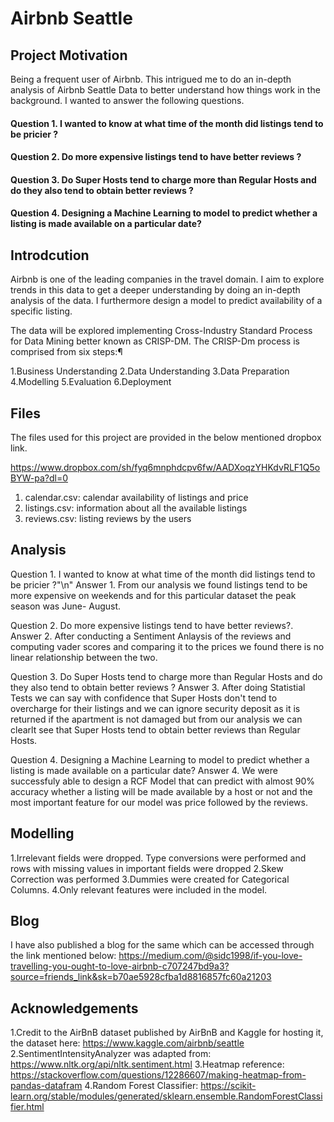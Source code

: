 # Airbnb Seattle
## Project Motivation
Being a frequent user of Airbnb. This intrigued me to do an in-depth analysis of Airbnb Seattle Data to better understand how things work in the background. I wanted to answer the following questions.

#### Question 1. I wanted to know at what time of the month did listings tend to be pricier ?
#### Question 2. Do more expensive listings tend to have better reviews ?
#### Question 3. Do Super Hosts tend to charge more than Regular Hosts and do they also tend to obtain better reviews ?
#### Question 4. Designing a Machine Learning to model to predict whether a listing is made available on a particular date?

## Introdcution
Airbnb is one of the leading companies in the travel domain. I aim to explore trends in this data to get a deeper understanding by doing an in-depth analysis of the data. I furthermore design a model to predict availability of a specific listing.

The data will be explored implementing Cross-Industry Standard Process for Data Mining better known as CRISP-DM. The CRISP-Dm process is comprised from six steps:¶

1.Business Understanding
2.Data Understanding
3.Data Preparation
4.Modelling
5.Evaluation
6.Deployment

## Files

The files used for this project are provided in the below mentioned dropbox link.

https://www.dropbox.com/sh/fyq6mnphdcpv6fw/AADXoqzYHKdvRLF1Q5oBYW-pa?dl=0

1. calendar.csv: calendar availability of listings and price
2. listings.csv: information about all the available listings
3. reviews.csv: listing reviews by the users

## Analysis 

Question 1. I wanted to know at what time of the month did listings tend to be pricier ?"\n"
Answer 1.  From our analysis we found listings tend to be more expensive on weekends and for this particular dataset the peak season was June- August.

Question 2. Do more expensive listings tend to have better reviews?. 
Answer 2. After conducting a Sentiment Anlaysis of the reviews and computing vader scores and comparing it to the prices we found there is no linear relationship between the two.

Question 3. Do Super Hosts tend to charge more than Regular Hosts and do they also tend to obtain better reviews ?
Answer 3. After doing Statistial Tests we can say with confidence that Super Hosts don't tend to overcharge for their listings and we can ignore security deposit as it is returned if the apartment is not damaged but from our analysis we can clearlt see that Super Hosts tend to obtain better reviews than Regular Hosts.

Question 4. Designing a Machine Learning to model to predict whether a listing is made available on a particular date?
Answer 4. We were successfuly able to design a RCF Model that can predict with almost 90% accuracy whether a listing will be made available by a host or not and the most important feature for our model was price followed by the reviews.

## Modelling

1.Irrelevant fields were dropped. Type conversions were performed and rows with missing values in important fields were dropped
2.Skew Correction was performed
3.Dummies were created for Categorical Columns.
4.Only relevant features were included in the model.

## Blog

I have also published a blog for the same which can be accessed through the link mentioned below:
https://medium.com/@sidc1998/if-you-love-travelling-you-ought-to-love-airbnb-c707247bd9a3?source=friends_link&sk=b70ae5928cfba1d8816857fc60a21203

## Acknowledgements

1.Credit to the AirBnB dataset published by AirBnB and Kaggle for hosting it, the dataset here: https://www.kaggle.com/airbnb/seattle
2.SentimentIntensityAnalyzer was adapted from: https://www.nltk.org/api/nltk.sentiment.html
3.Heatmap reference: https://stackoverflow.com/questions/12286607/making-heatmap-from-pandas-datafram
4.Random Forest Classifier: https://scikit-learn.org/stable/modules/generated/sklearn.ensemble.RandomForestClassifier.html
